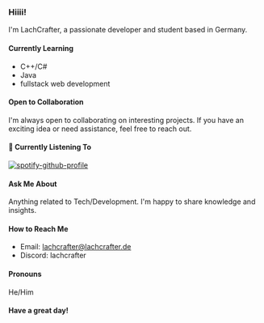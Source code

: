 ### Hiiii! 

I'm LachCrafter, a passionate developer and student based in Germany.

#### Currently Learning
- C++/C#
- Java
- fullstack web development

#### Open to Collaboration
I'm always open to collaborating on interesting projects. If you have an exciting idea or need assistance, feel free to reach out.

#### 🎵 Currently Listening To
[![spotify-github-profile](https://spotify-github-profile.vercel.app/api/view?uid=313nmwumgcxawim23nzjpcv6zjxq&cover_image=true&theme=natemoo-re&show_offline=true&background_color=121212&interchange=true&bar_color=ff0000&bar_color_cover=false)](https://spotify-github-profile.vercel.app/api/view?uid=313nmwumgcxawim23nzjpcv6zjxq&redirect=true)

#### Ask Me About
Anything related to Tech/Development. I'm happy to share knowledge and insights.

#### How to Reach Me
- Email: lachcrafter@lachcrafter.de
- Discord: lachcrafter

#### Pronouns
He/Him


#### Have a great day!
